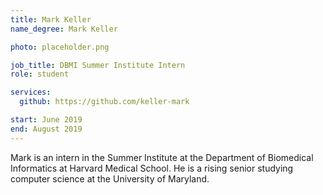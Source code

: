 ```yaml
---
title: Mark Keller
name_degree: Mark Keller

photo: placeholder.png

job_title: DBMI Summer Institute Intern
role: student

services:
  github: https://github.com/keller-mark

start: June 2019
end: August 2019
---
```

Mark is an intern in the Summer Institute at the Department of Biomedical Informatics at Harvard Medical School. He is a rising senior studying computer science at the University of Maryland.
